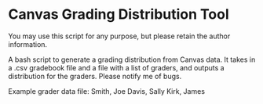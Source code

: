 # Canvas Grading Distribution Tool
You may use this script for any purpose, but please retain the author information.

A bash script to generate a grading distribution from Canvas data. It takes in a .csv gradebook file and a file with a list of graders, and outputs a distribution for the graders. Please notify me of bugs.

Example grader data file:
Smith, Joe
Davis, Sally
Kirk, James
